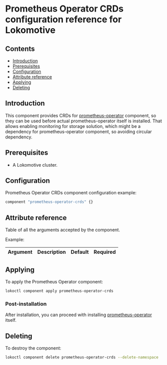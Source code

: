 # Prometheus Operator CRDs configuration reference for Lokomotive

## Contents

* [Introduction](#introduction)
* [Prerequisites](#prerequisites)
* [Configuration](#configuration)
* [Attribute reference](#attribute-reference)
* [Applying](#applying)
* [Deleting](#deleting)

## Introduction

This component provides CRDs for [prometheus-operator](prometheus-operator.md) component, so they can be used
before actual prometheus-operator itself is installed. That allows enabling monitoring for storage solution, which
might be a dependency for prometheus-operator component, so avoiding circular dependency.

## Prerequisites

* A Lokomotive cluster.

## Configuration

Prometheus Operator CRDs component configuration example:

```tf
component "prometheus-operator-crds" {}
```

## Attribute reference

Table of all the arguments accepted by the component.

Example:

| Argument | Description | Default | Required |
|--------	|--------------|:-------:|:--------:|

## Applying

To apply the Prometheus Operator component:

```bash
lokoctl component apply prometheus-operator-crds
```

### Post-installation

After installation, you can proceed with installing [prometheus-operator](prometheus-operator.md) itself.

## Deleting

To destroy the component:

```bash
lokoctl component delete prometheus-operator-crds --delete-namespace
```
